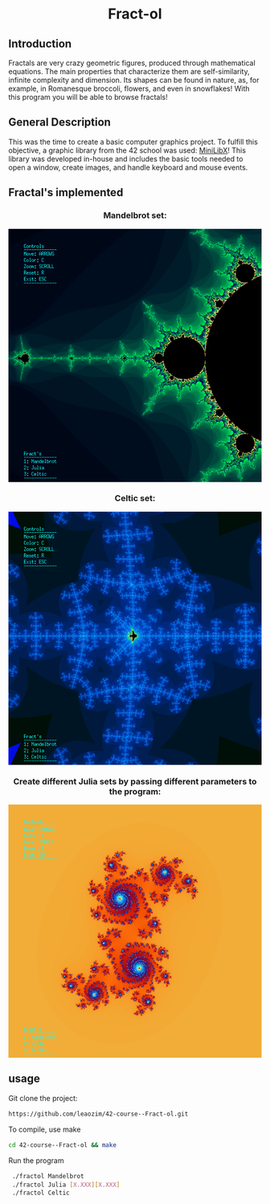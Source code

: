 <h1 align=center>
	<b>Fract-ol</b>
</h1>

## Introduction
Fractals are very crazy geometric figures, produced through mathematical equations. The main properties that characterize them are self-similarity, infinite complexity and dimension. 
Its shapes can be found in nature, as, for example, in Romanesque broccoli, flowers, and even in snowflakes! 
With this program you will be able to browse fractals!

## General Description

This was the time to create a basic computer graphics project. To fulfill this objective, a graphic library from the 42 school was used: <a href="https://github.com/42Paris/minilibx-linux">MiniLibX</a>! This library was developed in-house and includes the basic tools needed to open a window, create images, and handle keyboard and mouse events.

## Fractal's implemented


<h3 align=center> Mandelbrot set: </h3>

<p align=center>
<img align="center" src="https://github.com/leaozim/42-course--Fract-ol/blob/main/images/mandelbrot1.png"</>
</p>

<h3 align=center> Celtic set: </h3>

<p align=center>
<img align="center" src="https://github.com/leaozim/42-course--Fract-ol/blob/main/images/celtic3.png"</>
</p>

<h3 align=center> Create different Julia sets by passing different parameters to the program: </h3>
<p align=center>
<img align="center"  src="https://github.com/leaozim/42-course--Fract-ol/blob/main/images/JULIA2.png"</>
</p>

## usage

Git clone the project:
```sh
https://github.com/leaozim/42-course--Fract-ol.git
```
To compile, use make
```sh
cd 42-course--Fract-ol && make
```
Run the program
```sh
 ./fractol Mandelbrot
 ./fractol Julia [X.XXX][X.XXX]
 ./fractol Celtic
```

